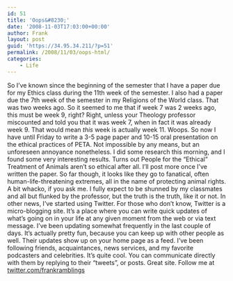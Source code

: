 ```yaml
---
id: 51
title: 'Oops&#8230;'
date: '2008-11-03T17:03:00+00:00'
author: Frank
layout: post
guid: 'https://34.95.34.211/?p=51'
permalink: /2008/11/03/oops-html/
categories:
    - Life
---
```


So I’ve known since the beginning of the semester that I have a paper due for my Ethics class during the 11th week of the semester. I also had a paper due the 7th week of the semester in my Religions of the World class. That was two weeks ago. So it seemed to me that if week 7 was 2 weeks ago, this must be week 9, right? Right, unless your Theology professor miscounted and told you that it was week 7, when in fact it was already week 9. That would mean *this* week is actually week 11. Woops. So now I have until Friday to write a 3-5 page paper and 10-15 oral presentation on the ethical practices of PETA. Not impossible by any means, but an unforeseen annoyance nonetheless. I did some research this morning, and I found some very interesting results. Turns out People for the “Ethical” Treatment of Animals aren’t so ethical after all. I’ll post more once I’ve written the paper. So far though, it looks like they go to fanatical, often human-life-threatening extremes, all in the name of protecting animal rights. A bit whacko, if you ask me. I fully expect to be shunned by my classmates and all but flunked by the professor, but the truth is the truth, like it or not. In other news, I’ve started using Twitter. For those who don’t know, Twitter is a micro-blogging site. It’s a place where you can write quick updates of what’s going on in your life at any given moment from the web or via text message. I’ve been updating somewhat frequently in the last couple of days. It’s actually pretty fun, because you can keep up with other people as well. Their updates show up on your home page as a feed. I’ve been following friends, acquaintances, news services, and my favorite podcasters and celebrities. It’s quite cool. You can communicate directly with them by replying to their “tweets”, or posts. Great site. Follow me at [twitter.com/frankramblings](http://twitter.com/frankramblings)